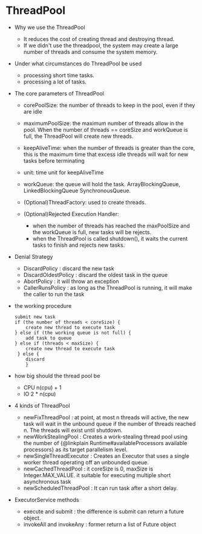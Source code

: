 # ThreadPool
- Why we use the ThreadPool
    
    - It reduces the cost of creating thread and destroying thread.
    - If we didn't use the threadpool, the system may create a large number
    of threads and consume the system memory.

- Under what circumstances do ThreadPool be used
    
    - processing short time tasks.
    - processing a lot of tasks.
    
- The core parameters of ThreadPool
    - corePoolSize: the number of threads to keep in the pool, even if they are 
    idle
    - maximumPoolSize: the maximum number of threads allow in the pool. When the 
    number of threads == coreSize and workQueue is full, the ThreadPool will 
    create
    new threads.
    - keepAliveTime: when the number of threads is greater than the core, this is 
    the maximum time that excess idle threads will wait for new tasks before 
    terminating
    - unit: time unit for keepAliveTime
    - workQueue: the queue will hold the task. ArrayBlockingQueue, 
    LinkedBlockingQueue
    SynchronousQueue.
    - (Optional)ThreadFactory: used to create threads.
    - (Optional)Rejected Execution Handler:
        
        - when the number of threads has reached the maxPoolSize and the 
        workQueue is
        full, new tasks will be rejects.
        - when the ThreadPool is called shutdown(), it waits the current 
        tasks to finish
        and rejects new tasks.

- Denial Strategy
    
    - DiscardPolicy : discard the new task
    - DiscardOldestPolicy : discard the oldest task in the queue
    - AbortPolicy : it will throw an exception
    - CallerRunsPolicy : as long as the ThreadPool is running, it will make the 
    caller to run the task
    
- the working procedure
    
    ```
    submit new task
    if (the number of threads < coreSize) {
        create new thread to execute task
    } else if (the working queue is not full) {
        add task to queue
    } else if (threads < maxSize) {
        create new thread to execute task
     } else {
        discard
        }
    ```
- how big should the thread pool be
    
    - CPU n(cpu) + 1
    - IO 2 * n(cpu)

- 4 kinds of ThreadPool
    - newFixThreadPool : at point, at most n threads will active, the new task will
    wait in the unbound queue if the number of threads reached n. The threads will
    exist until shutdown.
    - newWorkStealingPool : Creates a work-stealing thread pool using the number of
     {@linkplain Runtime#availableProcessors available processors} 
     as its target parallelism level.
    - newSingleThreadExecutor : Creates an Executor that uses a single worker thread operating
    off an unbounded queue.
    - newCachedThreadPool : it coreSize is 0, maxSize is Integer.MAX_VALUE. it suitable
    for executing multiple short asynchronous task
    - newScheduledThreadPool : It can run task after a short delay.

- ExecutorService methods
    - execute and submit : the difference is submit can return a future object.
    - invokeAll and invokeAny : former return a list of Future object
    